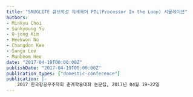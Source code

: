 ```yaml
---
title: "SNUGLITE 큐브위성 자세제어 PIL(Processor In the Loop) 시뮬레이션"
authors:
- Minkyu Choi
- Sunkyoung Yu
- O-jong Kim
- Heekwon No
- Changdon Kee
- Sangu Lee
- Munbeom Heo
date: "2017-04-19T00:00:00Z"
publishDate: "2017-04-19T00:00:00Z"
publication_types: ["domestic-conference"]
publication: |-
    2017 한국항공우주학회 춘계학술대회 논문집, 2017년 04월 19~22일
---
```

